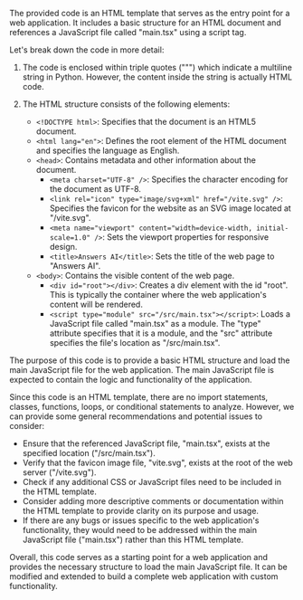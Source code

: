 The provided code is an HTML template that serves as the entry point for a web application. It includes a basic structure for an HTML document and references a JavaScript file called "main.tsx" using a script tag.

Let's break down the code in more detail:

1. The code is enclosed within triple quotes (""") which indicate a multiline string in Python. However, the content inside the string is actually HTML code.

2. The HTML structure consists of the following elements:
   - `<!DOCTYPE html>`: Specifies that the document is an HTML5 document.
   - `<html lang="en">`: Defines the root element of the HTML document and specifies the language as English.
   - `<head>`: Contains metadata and other information about the document.
     - `<meta charset="UTF-8" />`: Specifies the character encoding for the document as UTF-8.
     - `<link rel="icon" type="image/svg+xml" href="/vite.svg" />`: Specifies the favicon for the website as an SVG image located at "/vite.svg".
     - `<meta name="viewport" content="width=device-width, initial-scale=1.0" />`: Sets the viewport properties for responsive design.
     - `<title>Answers AI</title>`: Sets the title of the web page to "Answers AI".
   - `<body>`: Contains the visible content of the web page.
     - `<div id="root"></div>`: Creates a div element with the id "root". This is typically the container where the web application's content will be rendered.
     - `<script type="module" src="/src/main.tsx"></script>`: Loads a JavaScript file called "main.tsx" as a module. The "type" attribute specifies that it is a module, and the "src" attribute specifies the file's location as "/src/main.tsx".

The purpose of this code is to provide a basic HTML structure and load the main JavaScript file for the web application. The main JavaScript file is expected to contain the logic and functionality of the application.

Since this code is an HTML template, there are no import statements, classes, functions, loops, or conditional statements to analyze. However, we can provide some general recommendations and potential issues to consider:

- Ensure that the referenced JavaScript file, "main.tsx", exists at the specified location ("/src/main.tsx").
- Verify that the favicon image file, "vite.svg", exists at the root of the web server ("/vite.svg").
- Check if any additional CSS or JavaScript files need to be included in the HTML template.
- Consider adding more descriptive comments or documentation within the HTML template to provide clarity on its purpose and usage.
- If there are any bugs or issues specific to the web application's functionality, they would need to be addressed within the main JavaScript file ("main.tsx") rather than this HTML template.

Overall, this code serves as a starting point for a web application and provides the necessary structure to load the main JavaScript file. It can be modified and extended to build a complete web application with custom functionality.
